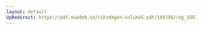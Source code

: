 ```yaml
---
layout: default
UpRedirect: https://pdf.swedeb.se/riksdagen-volumeG-pdf/199798/reg_199798/reg_199798_0504.pdf
---
```

